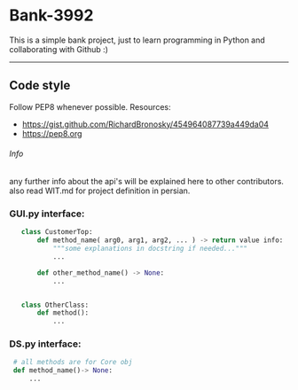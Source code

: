 # Bank-3992
This is a simple bank project, just to learn programming in Python and 
collaborating with Github :)

---------
## Code style
Follow PEP8 whenever possible. Resources:
 - https://gist.github.com/RichardBronosky/454964087739a449da04
 - https://pep8.org

###### Info
any further info about the api's will be explained here to other contributors.
also read WIT.md for project definition in persian.

### GUI.py interface:
```python
   class CustomerTop:
       def method_name( arg0, arg1, arg2, ... ) -> return value info:
           """some explanations in docstring if needed..."""
           ...

       def other_method_name() -> None:
           ...


   class OtherClass:
       def method():
           ...
```

### DS.py interface:
```python
 # all methods are for Core obj
 def method_name()-> None:
     ...
```
